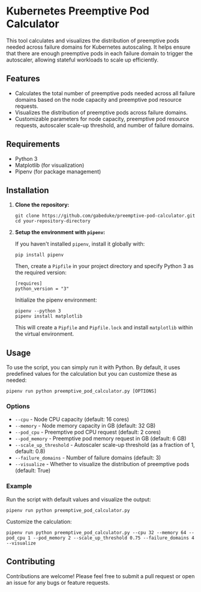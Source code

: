 # Kubernetes Preemptive Pod Calculator

This tool calculates and visualizes the distribution of preemptive pods needed across failure domains for Kubernetes autoscaling. It helps ensure that there are enough preemptive pods in each failure domain to trigger the autoscaler, allowing stateful workloads to scale up efficiently.

## Features

- Calculates the total number of preemptive pods needed across all failure domains based on the node capacity and preemptive pod resource requests.
- Visualizes the distribution of preemptive pods across failure domains.
- Customizable parameters for node capacity, preemptive pod resource requests, autoscaler scale-up threshold, and number of failure domains.

## Requirements

- Python 3
- Matplotlib (for visualization)
- Pipenv (for package management)

## Installation

1. **Clone the repository:**

   ```
   git clone https://github.com/gabeduke/preemptive-pod-calculator.git
   cd your-repository-directory
   ```

2. **Setup the environment with `pipenv`:**

   If you haven't installed `pipenv`, install it globally with:

   ```
   pip install pipenv
   ```

   Then, create a `Pipfile` in your project directory and specify Python 3 as the required version:

   ```
   [requires]
   python_version = "3"
   ```

   Initialize the pipenv environment:

   ```
   pipenv --python 3
   pipenv install matplotlib
   ```

   This will create a `Pipfile` and `Pipfile.lock` and install `matplotlib` within the virtual environment.

## Usage

To use the script, you can simply run it with Python. By default, it uses predefined values for the calculation but you can customize these as needed:

```
pipenv run python preemptive_pod_calculator.py [OPTIONS]
```

### Options

- `--cpu` - Node CPU capacity (default: 16 cores)
- `--memory` - Node memory capacity in GB (default: 32 GB)
- `--pod_cpu` - Preemptive pod CPU request (default: 2 cores)
- `--pod_memory` - Preemptive pod memory request in GB (default: 6 GB)
- `--scale_up_threshold` - Autoscaler scale-up threshold (as a fraction of 1, default: 0.8)
- `--failure_domains` - Number of failure domains (default: 3)
- `--visualize` - Whether to visualize the distribution of preemptive pods (default: True)

### Example

Run the script with default values and visualize the output:

```
pipenv run python preemptive_pod_calculator.py
```

Customize the calculation:

```
pipenv run python preemptive_pod_calculator.py --cpu 32 --memory 64 --pod_cpu 1 --pod_memory 2 --scale_up_threshold 0.75 --failure_domains 4 --visualize
```

## Contributing

Contributions are welcome! Please feel free to submit a pull request or open an issue for any bugs or feature requests.
